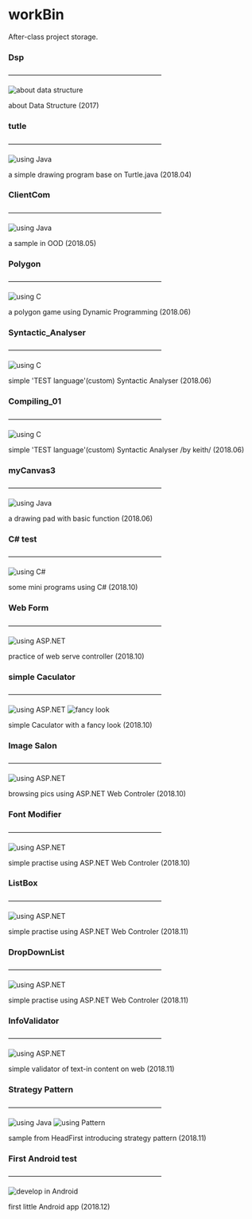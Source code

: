 # workBin
After-class project storage.
### Dsp
——————————————————————

![about data structure](https://img.shields.io/badge/about-DataStructure-lightgrey.svg)

about Data Structure (2017)

### tutle
——————————————————————

![using Java](https://img.shields.io/badge/madewith-Java-yellow.svg)

a simple drawing program base on Turtle.java (2018.04)

### ClientCom
——————————————————————

![using Java](https://img.shields.io/badge/madewith-Java-yellow.svg)

a sample in OOD (2018.05)

### Polygon
——————————————————————

![using C](https://img.shields.io/badge/madewith-C-brightgreen.svg)

a polygon game using Dynamic Programming (2018.06)

### Syntactic_Analyser
——————————————————————

![using C](https://img.shields.io/badge/madewith-C-brightgreen.svg)

simple 'TEST language'(custom) Syntactic Analyser (2018.06)

### Compiling_01
——————————————————————

![using C](https://img.shields.io/badge/madewith-C-brightgreen.svg)

simple 'TEST language'(custom) Syntactic Analyser /by keith/ (2018.06)

### myCanvas3
——————————————————————

![using Java](https://img.shields.io/badge/madewith-Java-yellow.svg)

a drawing pad with basic function (2018.06)

### C# test
——————————————————————

![using C#](https://img.shields.io/badge/using-C%23-lightgrey.svg)

some mini programs using C# (2018.10)

### Web Form
——————————————————————

![using ASP.NET](https://img.shields.io/badge/using-ASP.NET-red.svg)

practice of web serve controller (2018.10)

### simple Caculator
——————————————————————

![using ASP.NET](https://img.shields.io/badge/using-ASP.NET-red.svg)
![fancy look](https://img.shields.io/badge/fancy-look-blue.svg)

simple Caculator with a fancy look (2018.10)

### Image Salon
——————————————————————

![using ASP.NET](https://img.shields.io/badge/using-ASP.NET-red.svg)

browsing pics using ASP.NET Web Controler (2018.10)

### Font Modifier
——————————————————————

![using ASP.NET](https://img.shields.io/badge/using-ASP.NET-red.svg)

simple practise using ASP.NET Web Controler (2018.10)

### ListBox
——————————————————————

![using ASP.NET](https://img.shields.io/badge/using-ASP.NET-red.svg)

simple practise using ASP.NET Web Controler (2018.11)

### DropDownList
——————————————————————

![using ASP.NET](https://img.shields.io/badge/using-ASP.NET-red.svg)

simple practise using ASP.NET Web Controler (2018.11)

### InfoValidator
——————————————————————

![using ASP.NET](https://img.shields.io/badge/using-ASP.NET-red.svg)

simple validator of text-in content on web (2018.11)

### Strategy Pattern
——————————————————————

![using Java](https://img.shields.io/badge/madewith-Java-yellow.svg)
![using Pattern](https://img.shields.io/badge/using-Pattern-orange.svg)

sample from HeadFirst introducing strategy pattern (2018.11)

### First Android test
——————————————————————

![develop in Android](https://img.shields.io/badge/develop-Android-brightgreen.svg)

first little Android app (2018.12)

